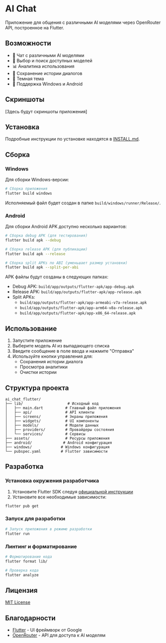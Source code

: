 # AI Chat

Приложение для общения с различными AI моделями через OpenRouter API, построенное на Flutter.

## Возможности

- 💬 Чат с различными AI моделями
- 🔄 Выбор и поиск доступных моделей
- 📊 Аналитика использования
- 💾 Сохранение истории диалогов
- 🌙 Темная тема
- 📱 Поддержка Windows и Android

## Скриншоты

[Здесь будут скриншоты приложения]

## Установка

Подробные инструкции по установке находятся в [INSTALL.md](INSTALL.md).

## Сборка

### Windows

Для сборки Windows-версии:
```bash
# Сборка приложения
flutter build windows
```
Исполняемый файл будет создан в папке `build/windows/runner/Release/`.

### Android

Для сборки Android APK доступно несколько вариантов:

```bash
# Сборка debug APK (для тестирования)
flutter build apk --debug

# Сборка release APK (для публикации)
flutter build apk --release

# Сборка split APKs по ABI (уменьшает размер установки)
flutter build apk --split-per-abi
```

APK файлы будут созданы в следующих папках:
- Debug APK: `build/app/outputs/flutter-apk/app-debug.apk`
- Release APK: `build/app/outputs/flutter-apk/app-release.apk`
- Split APKs: 
  - `build/app/outputs/flutter-apk/app-armeabi-v7a-release.apk`
  - `build/app/outputs/flutter-apk/app-arm64-v8a-release.apk`
  - `build/app/outputs/flutter-apk/app-x86_64-release.apk`

## Использование

1. Запустите приложение
2. Выберите модель AI из выпадающего списка
3. Введите сообщение в поле ввода и нажмите "Отправка"
4. Используйте кнопки управления для:
   - Сохранения истории диалога
   - Просмотра аналитики
   - Очистки истории

## Структура проекта

```
ai_chat_flutter/
├── lib/                    # Исходный код
│   ├── main.dart          # Главный файл приложения
│   ├── api/               # API клиенты
│   ├── screens/           # Экраны приложения
│   ├── widgets/           # UI компоненты
│   ├── models/            # Модели данных
│   ├── providers/         # Провайдеры состояния
│   └── services/          # Сервисы
├── assets/                # Ресурсы приложения
├── android/              # Android конфигурация
├── windows/             # Windows конфигурация
└── pubspec.yaml         # Flutter зависимости
```

## Разработка

### Установка окружения разработчика

1. Установите Flutter SDK следуя [официальной инструкции](https://flutter.dev/docs/get-started/install)
2. Установите все необходимые зависимости:
```bash
flutter pub get
```

### Запуск для разработки

```bash
# Запуск приложения в режиме разработки
flutter run
```

### Линтинг и форматирование

```bash
# Форматирование кода
flutter format lib/

# Проверка кода
flutter analyze
```

## Лицензия

[MIT License](LICENSE)

## Благодарности

- [Flutter](https://flutter.dev/) - UI фреймворк от Google
- [OpenRouter](https://openrouter.ai/) - API для доступа к AI моделям

